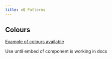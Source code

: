 ```yaml
---
title: eQ Patterns
---
```

## Colours
<a href="/components/detail/colours">Example of colours available</a>

Use until embed of component is working in docs
